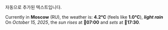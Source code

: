 
자동으로 추가된 텍스트입니다.

<!--START_SECTION:weather:moscow-->
Currently in **Moscow** (RU), the weather is: **4.2°C** (feels like **1.0°C**), ***light rain***<br/>
On *October 15, 2025*, the *sun rises* at 🌅**07:00** and *sets* at 🌇**17:30**.
<!--END_SECTION:weather-->
